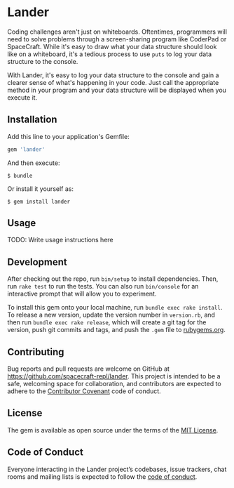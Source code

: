 # Lander

Coding challenges aren't just on whiteboards. Oftentimes, programmers will need to solve problems through a screen-sharing program like CoderPad or SpaceCraft. While it's easy to draw what your data structure should look like on a whiteboard, it's a tedious process to use `puts` to log your data structure to the console.

With Lander, it's easy to log your data structure to the console and gain a clearer sense of what's happening in your code. Just call the appropriate method in your program and your data structure will be displayed when you execute it.

## Installation

Add this line to your application's Gemfile:

```ruby
gem 'lander'
```

And then execute:

    $ bundle

Or install it yourself as:

    $ gem install lander

## Usage

TODO: Write usage instructions here

## Development

After checking out the repo, run `bin/setup` to install dependencies. Then, run `rake test` to run the tests. You can also run `bin/console` for an interactive prompt that will allow you to experiment.

To install this gem onto your local machine, run `bundle exec rake install`. To release a new version, update the version number in `version.rb`, and then run `bundle exec rake release`, which will create a git tag for the version, push git commits and tags, and push the `.gem` file to [rubygems.org](https://rubygems.org).

## Contributing

Bug reports and pull requests are welcome on GitHub at https://github.com/spacecraft-repl/lander. This project is intended to be a safe, welcoming space for collaboration, and contributors are expected to adhere to the [Contributor Covenant](http://contributor-covenant.org) code of conduct.

## License

The gem is available as open source under the terms of the [MIT License](https://opensource.org/licenses/MIT).

## Code of Conduct

Everyone interacting in the Lander project’s codebases, issue trackers, chat rooms and mailing lists is expected to follow the [code of conduct](https://github.com/spacecraft-repl/lander/blob/master/CODE_OF_CONDUCT.md).
